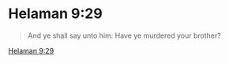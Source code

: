 # Helaman 9:29

> And ye shall say unto him: Have ye murdered your brother?

[Helaman 9:29](https://www.churchofjesuschrist.org/study/scriptures/bofm/hel/9?lang=eng&id=p29#p29)


